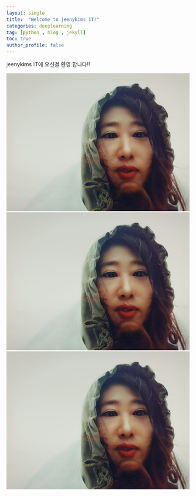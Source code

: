 ```yaml
---
layout: single
title:  "Welcome to jeenykims IT!"
categories: deeplearning
tag: [python , blog , jekyll]
toc: true
author_profile: false
---
```


jeenykims IT에 오신걸 환영 합니다!!

![hat](../images/2024-2-15-first/hat.jpg)
![hat](./images/2024-2-15-first/hat.jpg)
![hat](images/2024-2-15-first/hat.jpg)